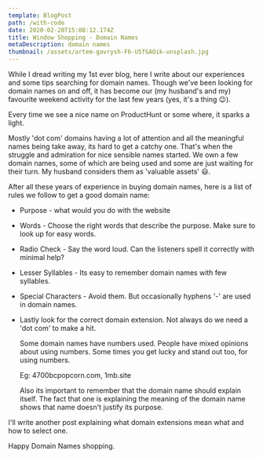 ```yaml
---
template: BlogPost
path: /with-code
date: 2020-02-20T15:08:12.174Z
title: Window Shopping - Domain Names
metaDescription: domain names
thumbnail: /assets/artem-gavrysh-F6-U5fGAOik-unsplash.jpg
---
```

While I dread writing my 1st ever blog, here I write about our experiences and some tips searching for domain names. Though we've been looking for domain names on and off, it has become our (my husband's and my) favourite weekend activity for the last few years (yes, it's a thing 😉).

Every time we see a nice name on ProductHunt or some where, it sparks a light. 

Mostly 'dot com' domains having a lot of attention and all the meaningful names being take away, its hard to get a catchy one. That's when the struggle and admiration for nice sensible names started. We own a few domain names, some of which are being used and some are just waiting for their turn. My husband considers them as 'valuable assets' 😃.

After all these years of experience in buying domain names, here is a list of rules we follow to get a good domain name:

* Purpose - what would you do with the website
* Words - Choose the right words that describe the purpose. Make sure to look up for easy words.
* Radio Check - Say the word loud. Can the listeners spell it correctly with minimal help?
* Lesser Syllables - Its easy to remember domain names with few syllables.
* Special Characters - Avoid them. But occasionally hyphens '-' are used in domain names.
* Lastly look for the correct domain extension. Not always do we need a 'dot com' to make a hit.

  Some domain names have numbers used. People have mixed opinions about using numbers. Some times you get lucky and stand out too, for using numbers. 

  Eg: 4700bcpopcorn.com, 1mb.site 

  Also its important to remember that the domain name should explain itself. The fact that one is explaining the meaning of the domain name shows that name doesn't justify its purpose. 

I'll write another post explaining what domain extensions mean what and how to select one.

Happy Domain Names shopping.
